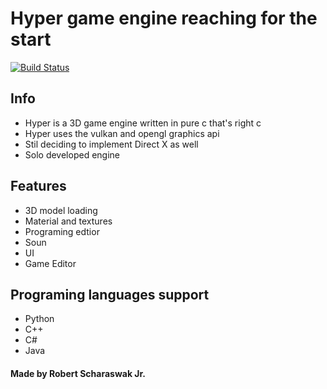 # Hyper game engine reaching for the start


[![Build Status](https://api.travis-ci.org/joemccann/dillinger.svg?branch=master)](https://api.travis-ci.org/joemccann/dillinger)
## Info
- Hyper is a 3D game engine written in pure c that's right c
- Hyper uses the vulkan and opengl graphics api 
- Stil deciding to implement Direct X as well
- Solo developed engine
## Features
- 3D model loading 
- Material and textures
- Programing edtior
- Soun
- UI 
- Game Editor

## Programing languages support
- Python
- C++
- C#
- Java

#### Made by Robert Scharaswak Jr.

